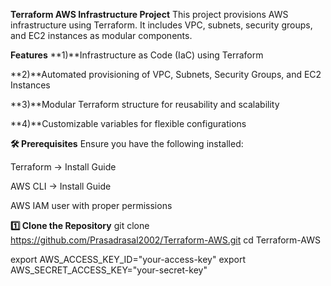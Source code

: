 **Terraform AWS Infrastructure Project**
This project provisions AWS infrastructure using Terraform. It includes VPC, subnets, security groups, and EC2 instances as modular components.

**Features**
**1)**Infrastructure as Code (IaC) using Terraform

**2)**Automated provisioning of VPC, Subnets, Security Groups, and EC2 Instances

**3)**Modular Terraform structure for reusability and scalability

**4)**Customizable variables for flexible configurations

**🛠 Prerequisites**
Ensure you have the following installed:

Terraform → Install Guide

AWS CLI → Install Guide

AWS IAM user with proper permissions

**1️⃣ Clone the Repository**
git clone https://github.com/Prasadrasal2002/Terraform-AWS.git
cd Terraform-AWS


export AWS_ACCESS_KEY_ID="your-access-key"
export AWS_SECRET_ACCESS_KEY="your-secret-key"




